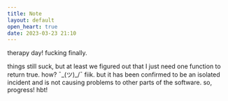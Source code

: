 ```yaml
---
title: Note
layout: default
open_heart: true
date: 2023-03-23 21:10
---
```


therapy day! fucking finally. 

things still suck, but at least we figured out that I just need one function to return true. how? ¯\_(ツ)_/¯ fiik. but it has been confirmed to be an isolated incident and is not causing problems to other parts of the software. so, progress! hbt!
